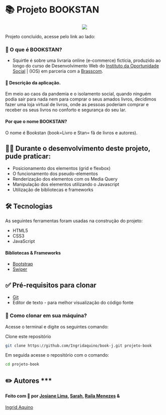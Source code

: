 # 📚 Projeto BOOKSTAN

<p align="center">
  <img src="./gif/book.gif" />
</p>

Projeto concluído, acesse pelo link ao lado: 



### 🐚  O que é BOOKSTAN?
- Squirtle é sobre uma livraria online (e-commerce) fictícia, produzido ao longo do curso de
Desenvolvimento Web do [Instituto da Oportunidade Social](https://ios.org.br/) | (IOS) em parceria com a [Brasscom](https://brasscom.org.br/).



#### 📝 Descrição da aplicação.
 
Em meio ao caos da pandemia e o isolamento social, quando ninguém podia sair para nada nem para comprar o seus amados livros, decidimos fazer uma loja virtual de livros, onde as pessoas poderiam comprar e receber os seus livros no conforto e segurança do seu lar.


#### Por que o nome BOOKSTAN?

O nome é Bookstan (book=Livro e Stan= fã de livros e autores).



## 👩‍💻 Durante o desenvolvimento deste projeto, pude praticar:

- Posicionamento dos elementos (grid e flexbox)
- O funcionamento dos pseudo-elementos
- Renderização dos elementos com os Media Query
- Manipulação dos elementos utilizando o Javascript
- Utilização de bibliotecas e frameworks

## 🛠 Tecnologias

As seguintes ferramentas foram usadas na construção do projeto:

- HTML5
- CSS3
- JavaScript

#### Bibliotecas & Frameworks

- [Bootstrap](https://getbootstrap.com/)
- [Swiper](https://swiperjs.com/)



## ✅ Pré-requisitos para clonar

- [Git](https://git-scm.com)
- Editor de texto - para melhor visualização do código fonte




### 🔁 Como clonar em sua máquina?
Acesse o terminal e digite os seguintes comando:

Clone este repositório
```bash
git clone https://github.com/Ingridaquino/book-j.git projeto-book
```

Em seguida acesse o repositório com o comando:
```bash
cd projeto-book
```


## ✏️ Autores *** 

#### Feito com 💚 por [Josiane Lima](https://github.com/josianelima02), [Sarah](https://github.com/saaahisa), [Raíla Menezes](https://github.com/railamenezes) &
[Ingrid Aquino](https://www.linkedin.com/in/ingrid-aquino-88a8b9147/)




